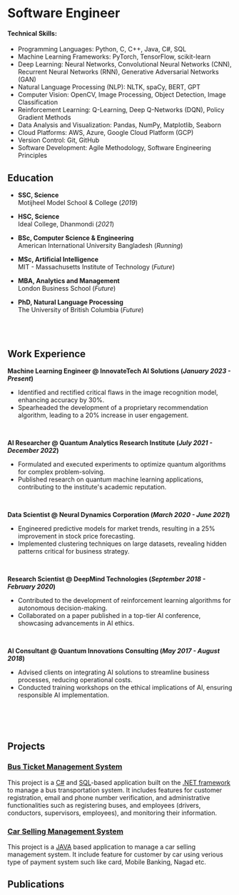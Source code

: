 # Software Engineer

#### Technical Skills:
- Programming Languages: Python, C, C++, Java, C#, SQL
- Machine Learning Frameworks: PyTorch, TensorFlow, scikit-learn
- Deep Learning: Neural Networks, Convolutional Neural Networks (CNN), Recurrent Neural Networks (RNN), Generative Adversarial Networks (GAN)
- Natural Language Processing (NLP): NLTK, spaCy, BERT, GPT
- Computer Vision: OpenCV, Image Processing, Object Detection, Image Classification
- Reinforcement Learning: Q-Learning, Deep Q-Networks (DQN), Policy Gradient Methods
- Data Analysis and Visualization: Pandas, NumPy, Matplotlib, Seaborn
- Cloud Platforms: AWS, Azure, Google Cloud Platform (GCP)
- Version Control: Git, GitHub
- Software Development: Agile Methodology, Software Engineering Principles

## Education
- **SSC, Science**  
  Motijheel Model School & College (_2019_)

- **HSC, Science**  
  Ideal College, Dhanmondi (_2021_)

- **BSc, Computer Science & Engineering**  
  American International University Bangladesh (_Running_)

- **MSc, Artificial Intelligence**  
  MIT - Massachusetts Institute of Technology (_Future_)

- **MBA, Analytics and Management**  
  London Business School (_Future_)

- **PhD, Natural Language Processing**  
  The University of British Columbia (_Future_)


<br>
<br>

## Work Experience
**Machine Learning Engineer @ InnovateTech AI Solutions (_January 2023 - Present_)**
- Identified and rectified critical flaws in the image recognition model, enhancing accuracy by 30%.
- Spearheaded the development of a proprietary recommendation algorithm, leading to a 20% increase in user engagement.

<br>

**AI Researcher @ Quantum Analytics Research Institute (_July 2021 - December 2022_)**
- Formulated and executed experiments to optimize quantum algorithms for complex problem-solving.
- Published research on quantum machine learning applications, contributing to the institute's academic reputation.

<br>

**Data Scientist @ Neural Dynamics Corporation (_March 2020 - June 2021_)**
- Engineered predictive models for market trends, resulting in a 25% improvement in stock price forecasting.
- Implemented clustering techniques on large datasets, revealing hidden patterns critical for business strategy.

<br>

**Research Scientist @ DeepMind Technologies (_September 2018 - February 2020_)**
- Contributed to the development of reinforcement learning algorithms for autonomous decision-making.
- Collaborated on a paper published in a top-tier AI conference, showcasing advancements in AI ethics.

<br>

**AI Consultant @ Quantum Innovations Consulting (_May 2017 - August 2018_)**
- Advised clients on integrating AI solutions to streamline business processes, reducing operational costs.
- Conducted training workshops on the ethical implications of AI, ensuring responsible AI implementation.

<br>
<br>
<br>

## Projects
### [Bus Ticket Management System](https://github.com/Basharul2002/VOVO)
This project is a [C#](https://en.wikipedia.org/wiki/C_Sharp_(programming_language)) and [SQL](https://en.wikipedia.org/wiki/SQL)-based application built on the [.NET framework](https://en.wikipedia.org/wiki/.NET_Framework) to manage a bus transportation system. It includes features for customer registration, email and phone number verification, and administrative functionalities such as registering buses, and employees (drivers, conductors, supervisors, employees), and monitoring their information.


### [Car Selling Management System](https://github.com/Basharul2002/Prestige-Motor-Sales)
This project is a [JAVA](https://en.wikipedia.org/wiki/Java_(programming_language)) based application to manage a car selling management system. It include feature for customer by car using verious type of payment system such like card, Mobile Banking, Nagad etc.

## Publications
